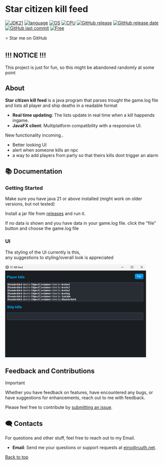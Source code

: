 # Star citizen kill feed






[![JDK21](https://img.shields.io/badge/JDK-21-512BD4)]()
[![language](https://img.shields.io/badge/Java-%23ED8B00.svg?logo=openjdk&logoColor=white)]()
[![OS](https://img.shields.io/badge/OS-Linux%2C%20Windows-0078D4)]()
[![CPU](https://img.shields.io/badge/CPU-x86-FF8C00)]()
[![GitHub release](https://img.shields.io/github/v/release/EinoRuuth/Star-Citizen-kill-feed)](#)
[![GitHub release date](https://img.shields.io/github/release-date/EinoRuuth/Star-Citizen-kill-feed)](https://github.com/EinoRuuth/Star-Citizen-kill-feed/releases)
[![GitHub last commit](https://img.shields.io/github/last-commit/EinoRuuth/Star-Citizen-kill-feed)](#)
[![Free](https://img.shields.io/badge/free_for_non_commercial_use-brightgreen)](#-license)

⭐ Star me on GitHub




## !!! NOTICE !!!

This project is just for fun, so this might be abandoned randomly at some point

##  About

**Star citizen kill feed** is a java program that parses trought the game.log file and lists all player and ship deaths in a readable format

- **Real time updating**: The lists update in real time when a kill happends ingame. 
- **JavaFX client**: Multiplatform compatibility with a responsive UI.  


New functionality incoming..
- Better looking UI
- alert when someone kills an npc
- a way to add players from party so that theirs kills dont trigger an alarm


## 📚 Documentation 

### Getting Started
Make sure you have java 21 or above installed (might work on older versions, but not tested)

Install a jar file from [releases](https://github.com/EinoRuuth/Star-Citizen-kill-feed/releases) and run it.

If no data is shown and you have data in your game.log file. click the "file" button and choose the game.log file

### UI
The styling of the UI currently is this,  
any suggestions to styling/overall look is appreciated

<img height="300" src="https://github.com/EinoRuuth/Star-Citizen-kill-feed/blob/main/Images/Screenshot_192.png?raw=true">

##  Feedback and Contributions

> [!IMPORTANT]
> Whether you have feedback on features, have encountered any bugs, or have suggestions for enhancements, reach out to me with feedback. 

Please feel free to contribute by [submitting an issue](https://github.com/EinoRuuth/Star-Citizen-kill-feed/issues).


## 🗨️ Contacts

For questions and other stuff, feel free to reach out to my Email.

- **Email**: Send me your questions or support requests at [eino@ruuth.net](mailto:eino@ruuth.net).

[Back to top](#top)
